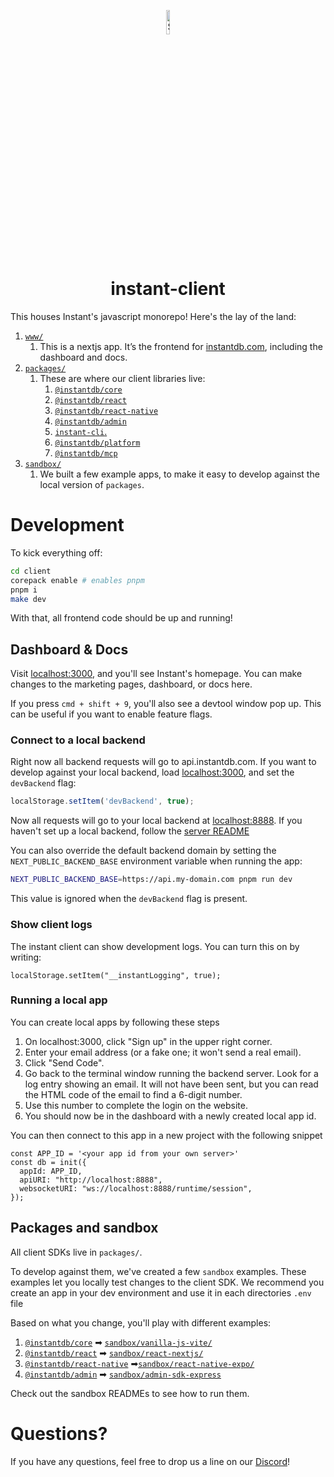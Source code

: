 <p align="center">
  <a href="#">
    <img alt="Shows the Instant logo" src="https://instantdb.com/img/icon/android-chrome-512x512.png" width="10%">
  </a>
  <h1 align="center">instant-client</h1>
</p>

This houses Instant's javascript monorepo! Here's the lay of the land:

1. [`www/`](./www/)
   1. This is a nextjs app. It’s the frontend for [instantdb.com](https://instantdb.com), including the dashboard and docs.
2. [`packages/`](./packages/)
   1. These are where our client libraries live:
      1. [`@instantdb/core`](./packages/core)
      2. [`@instantdb/react`](./packages/react/)
      3. [`@instantdb/react-native`](./packages/react-native)
      4. [`@instantdb/admin`](./packages/admin)
      5. [`instant-cli`.](./packages/cli/)
      6. [`@instantdb/platform`](./packages/platform)
      7. [`@instantdb/mcp`](./packages/mcp)
3. [`sandbox/`](./sandbox/)
   1. We built a few example apps, to make it easy to develop against the local version of `packages`.

# Development

To kick everything off:

```bash
cd client
corepack enable # enables pnpm
pnpm i
make dev
```

With that, all frontend code should be up and running!

## Dashboard & Docs

Visit [localhost:3000](http://localhost:3000), and you'll see Instant's homepage. You can make changes to the marketing pages, dashboard, or docs here.

If you press `cmd + shift + 9`, you'll also see a devtool window pop up. This can be useful if you want to enable feature flags.

### Connect to a local backend

Right now all backend requests will go to api.instantdb.com. If you want to develop against your local backend, load [localhost:3000](http://localhost:3000), and set the `devBackend` flag:

```javascript
localStorage.setItem('devBackend', true);
```

Now all requests will go to your local backend at [localhost:8888](http://localhost:8888). If you haven't set up a local backend, follow the [server README](../server/README.md)

You can also override the default backend domain by setting the `NEXT_PUBLIC_BACKEND_BASE` environment variable when running the app:

```bash
NEXT_PUBLIC_BACKEND_BASE=https://api.my-domain.com pnpm run dev
```

This value is ignored when the `devBackend` flag is present.

### Show client logs

The instant client can show development logs. You can turn this on by writing:

```
localStorage.setItem("__instantLogging", true);
```

### Running a local app

You can create local apps by following these steps

1. On localhost:3000, click "Sign up" in the upper right corner.
2. Enter your email address (or a fake one; it won't send a real email).
3. Click "Send Code".
4. Go back to the terminal window running the backend server. Look for a log entry showing an email. It will not have been sent, but you can read the HTML code of the email to find a 6-digit number.
5. Use this number to complete the login on the website.
6. You should now be in the dashboard with a newly created local app id.

You can then connect to this app in a new project with the following snippet

```
const APP_ID = '<your app id from your own server>'
const db = init({
  appId: APP_ID,
  apiURI: "http://localhost:8888",
  websocketURI: "ws://localhost:8888/runtime/session",
});
```

## Packages and sandbox

All client SDKs live in `packages/`.

To develop against them, we've created a few `sandbox` examples. These examples let you locally test changes to the client SDK. We recommend you create an app in your dev environment and use it in each directories `.env` file

Based on what you change, you'll play with different examples:

1. [`@instantdb/core`](./packages/core) ➡ [`sandbox/vanilla-js-vite/`](./sandbox/vanilla-js-vite/)
2. [`@instantdb/react`](./packages/react/) ➡ [`sandbox/react-nextjs/`](./sandbox/react-nextjs/)
3. [`@instantdb/react-native`](./packages/react-native) ➡[`sandbox/react-native-expo/`](./sandbox/react-native-expo/)
4. [`@instantdb/admin`](./packages/admin) ➡ [`sandbox/admin-sdk-express`](./sandbox/admin-sdk-express/)

Check out the sandbox READMEs to see how to run them.

# Questions?

If you have any questions, feel free to drop us a line on our [Discord](https://discord.com/invite/VU53p7uQcE)!
